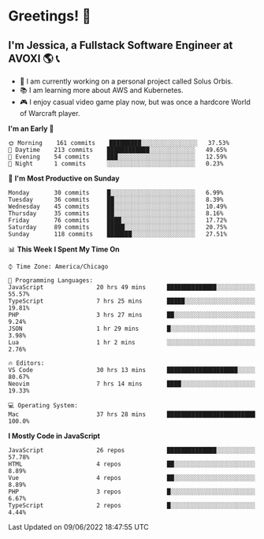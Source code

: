# Greetings! 🧠

## I'm Jessica, a Fullstack Software Engineer at AVOXI 🌎 📞

- 🌟 I am currently working on a personal project called Solus Orbis.
- 📚 I am learning more about AWS and Kubernetes.
- 🎮 I enjoy casual video game play now, but was once a hardcore World of Warcraft player.

<!--START_SECTION:waka-->
**I'm an Early 🐤** 

```text
🌞 Morning    161 commits    █████████░░░░░░░░░░░░░░░░   37.53% 
🌆 Daytime    213 commits    ████████████░░░░░░░░░░░░░   49.65% 
🌃 Evening    54 commits     ███░░░░░░░░░░░░░░░░░░░░░░   12.59% 
🌙 Night      1 commits      ░░░░░░░░░░░░░░░░░░░░░░░░░   0.23%

```
📅 **I'm Most Productive on Sunday** 

```text
Monday       30 commits     █░░░░░░░░░░░░░░░░░░░░░░░░   6.99% 
Tuesday      36 commits     ██░░░░░░░░░░░░░░░░░░░░░░░   8.39% 
Wednesday    45 commits     ██░░░░░░░░░░░░░░░░░░░░░░░   10.49% 
Thursday     35 commits     ██░░░░░░░░░░░░░░░░░░░░░░░   8.16% 
Friday       76 commits     ████░░░░░░░░░░░░░░░░░░░░░   17.72% 
Saturday     89 commits     █████░░░░░░░░░░░░░░░░░░░░   20.75% 
Sunday       118 commits    ███████░░░░░░░░░░░░░░░░░░   27.51%

```


📊 **This Week I Spent My Time On** 

```text
⌚︎ Time Zone: America/Chicago

💬 Programming Languages: 
JavaScript               20 hrs 49 mins      ██████████████░░░░░░░░░░░   55.57% 
TypeScript               7 hrs 25 mins       █████░░░░░░░░░░░░░░░░░░░░   19.81% 
PHP                      3 hrs 27 mins       ██░░░░░░░░░░░░░░░░░░░░░░░   9.24% 
JSON                     1 hr 29 mins        █░░░░░░░░░░░░░░░░░░░░░░░░   3.98% 
Lua                      1 hr 2 mins         ░░░░░░░░░░░░░░░░░░░░░░░░░   2.76%

🔥 Editors: 
VS Code                  30 hrs 13 mins      ████████████████████░░░░░   80.67% 
Neovim                   7 hrs 14 mins       ████░░░░░░░░░░░░░░░░░░░░░   19.33%

💻 Operating System: 
Mac                      37 hrs 28 mins      █████████████████████████   100.0%

```

**I Mostly Code in JavaScript** 

```text
JavaScript               26 repos            ██████████████░░░░░░░░░░░   57.78% 
HTML                     4 repos             ██░░░░░░░░░░░░░░░░░░░░░░░   8.89% 
Vue                      4 repos             ██░░░░░░░░░░░░░░░░░░░░░░░   8.89% 
PHP                      3 repos             █░░░░░░░░░░░░░░░░░░░░░░░░   6.67% 
TypeScript               2 repos             █░░░░░░░░░░░░░░░░░░░░░░░░   4.44%

```



 Last Updated on 09/06/2022 18:47:55 UTC
<!--END_SECTION:waka-->

<!--
**jessikuh/jessikuh** is a ✨ _special_ ✨ repository because its `README.md` (this file) appears on your GitHub profile.

Here are some ideas to get you started:

- 🔭 I’m currently working on ...
- 🌱 I’m currently learning ...
- 👯 I’m looking to collaborate on ...
- 🤔 I’m looking for help with ...
- 💬 Ask me about ...
- 📫 How to reach me: ...
- 😄 Pronouns: ...
- ⚡ Fun fact: ...
-->

